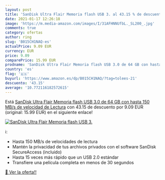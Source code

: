 ```yaml
---
layout: post
title: 'SanDisk Ultra Flair Memoria flash USB 3. al 43.15 % de descuento'
date: 2021-01-17 12:26:18
image: 'https://m.media-amazon.com/images/I/31AFHNNUfbL._SL200_.jpg'
comments: true
category: ofertas
author: ring
slug: 'B015CH1NAQ-es'
actualPrice: 9.09 EUR
currency: EUR
price: 9.09
comparePrice: 15.99 EUR
prodname: 'SanDisk Ultra Flair Memoria flash USB 3.0 de 64 GB con hasta 150 MB/s de velocidad de Lectura'
country: 'es'
flag: '🇪🇸'
buyurl: 'https://www.amazon.es/dp/B015CH1NAQ/?tag=tolees-21'
descuento: '43.15'
average: '10.772116182572615'
---
```


Está [SanDisk Ultra Flair Memoria flash USB 3.0 de 64 GB con hasta 150 MB/s de velocidad de Lectura](https://www.amazon.es/dp/B015CH1NAQ/?tag=tolees-21) con 43.15 de descuento por 9.09 EUR (original: 15.99 EUR) en el siguiente enlace!

[![SanDisk Ultra Flair Memoria flash USB 3.](https://m.media-amazon.com/images/I/31AFHNNUfbL._SL200_.jpg)](https://www.amazon.es/dp/B015CH1NAQ/?tag=tolees-21)

ℹ️:

- Hasta 150 MB/s de velocidades de lectura
- Mantén la privacidad de tus archivos privados con el software SanDisk SecureAccess (incluido)
- Hasta 15 veces más rápido que un USB 2.0 estándar
- Transfiere una película completa en menos de 30 segundos

[🛒 Ver la oferta!!](https://www.amazon.es/dp/B015CH1NAQ/?tag=tolees-21)
